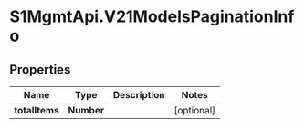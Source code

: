 # S1MgmtApi.V21ModelsPaginationInfo

## Properties
Name | Type | Description | Notes
------------ | ------------- | ------------- | -------------
**totalItems** | **Number** |  | [optional] 


